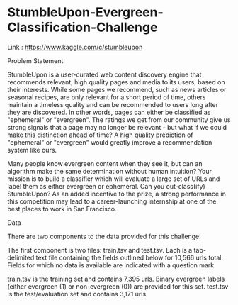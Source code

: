 # StumbleUpon-Evergreen-Classification-Challenge
Link : https://www.kaggle.com/c/stumbleupon

Problem Statement

StumbleUpon is a user-curated web content discovery engine that recommends relevant, high quality pages and media to its users, based on their interests. While some pages we recommend, such as news articles or seasonal recipes, are only relevant for a short period of time, others maintain a timeless quality and can be recommended to users long after they are discovered. In other words, pages can either be classified as "ephemeral" or "evergreen". The ratings we get from our community give us strong signals that a page may no longer be relevant - but what if we could make this distinction ahead of time? A high quality prediction of "ephemeral" or "evergreen" would greatly improve a recommendation system like ours.

Many people know evergreen content when they see it, but can an algorithm make the same determination without human intuition? Your mission is to build a classifier which will evaluate a large set of URLs and label them as either evergreen or ephemeral. Can you out-class(ify) StumbleUpon? As an added incentive to the prize, a strong performance in this competition may lead to a career-launching internship at one of the best places to work in San Francisco.

Data

There are two components to the data provided for this challenge:

The first component is two files: train.tsv and test.tsv. Each is a tab-delimited text file containing the fields outlined below for 10,566 urls total. Fields for which no data is available are indicated with a question mark.

train.tsv is the training set and contains 7,395 urls. Binary evergreen labels (either evergreen (1) or non-evergreen (0)) are provided for this set. test.tsv is the test/evaluation set and contains 3,171 urls.
